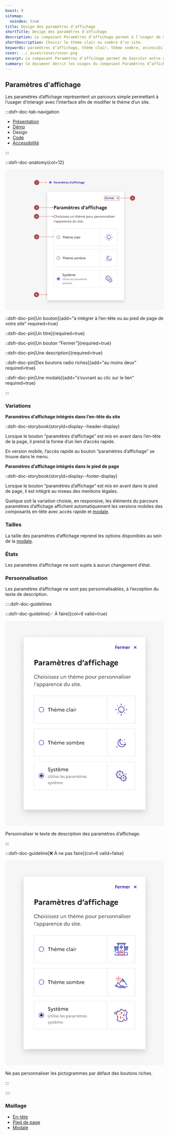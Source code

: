 ```yaml
---
boost: 0
sitemap:
  noindex: true
title: Design des paramètres d'affichage
shortTitle: Design des paramètres d'affichage
description: Le composant Paramètres d’affichage permet à l’usager de modifier le thème visuel d’un site entre mode clair et mode sombre.
shortDescription: Choisir le thème clair ou sombre d’un site.
keywords: paramètres d’affichage, thème clair, thème sombre, accessibilité, modale, interface, design system, expérience utilisateur, header, footer
cover: ../_asset/cover/cover.png
excerpt: Le composant Paramètres d’affichage permet de basculer entre un thème clair ou sombre. Il s’intègre dans l’en-tête ou le pied de page et s’utilise via une modale dédiée.
summary: Ce document décrit les usages du composant Paramètres d’affichage, qui offre à l’usager le choix entre un thème clair ou sombre pour améliorer son confort de navigation. Il précise où et comment intégrer ce composant, les comportements attendus lors de l’ouverture de la modale et la gestion de l’arrière-plan. Le changement de thème s’opère instantanément, sans validation supplémentaire. Ce guide s’adresse aux concepteurs souhaitant offrir une personnalisation simple et accessible de l’interface.
---
```


## Paramètres d'affichage

Les paramètres d’affichage représentent un parcours simple permettant à l’usager d’interagir avec l’interface afin de modifier le thème d’un site.

:::dsfr-doc-tab-navigation

- [Présentation](../index.md)
- [Démo](../demo/index.md)
- Design
- [Code](../code/index.md)
- [Accessibilité](../accessibility/index.md)

:::

:::dsfr-doc-anatomy{col=12}

![Anatomie des paramètres d'affichage](../_asset/anatomy/anatomy-1.png)

::dsfr-doc-pin[Un bouton]{add="à intégrer à l’en-tête ou au pied de page de votre site" required=true}

::dsfr-doc-pin[Un titre]{required=true}

::dsfr-doc-pin[Un bouton “Fermer”]{required=true}

::dsfr-doc-pin[Une description]{required=true}

::dsfr-doc-pin[Des boutons radio riches]{add="au moins deux" required=true}

::dsfr-doc-pin[Une modale]{add="s’ouvrant au clic sur le lien" required=true}

:::

### Variations

**Paramètres d’affichage intégrés dans l’en-tête du site**

::dsfr-doc-storybook{storyId=display--header-display}

Lorsque le bouton “paramètres d’affichage” est mis en avant dans l’en-tête de la page, il prend la forme d’un lien d’accès rapide.

En version mobile, l’accès rapide au bouton “paramètres d’affichage” se trouve dans le menu.

**Paramètres d’affichage intégrés dans le pied de page**

::dsfr-doc-storybook{storyId=display--footer-display}

Lorsque le bouton “paramètres d’affichage” est mis en avant dans le pied de page, il est intégré au niveau des mentions légales.

Quelque soit la variation choisie, en responsive, les éléments du parcours paramètres d’affichage affichent automatiquement les versions mobiles des composants en-tête avec accès rapide et [modale](../../../../modal/_part/doc/index.md).

### Tailles

La taille des paramètres d’affichage reprend les options disponibles au sein de la [modale](../../../../modal/_part/doc/index.md).

### États

Les paramètres d’affichage ne sont sujets à aucun changement d’état.

### Personnalisation

Les paramètres d’affichage ne sont pas personnalisables, à l’exception du texte de description.

::::dsfr-doc-guidelines

:::dsfr-doc-guideline[✅ À faire]{col=6 valid=true}

![](../_asset/custom/do-1.png)

Personnaliser le texte de description des paramètres d’affichage.

:::

:::dsfr-doc-guideline[❌ À ne pas faire]{col=6 valid=false}

![](../_asset/custom/dont-1.png)

Ne pas personnaliser les pictogrammes par défaut des boutons riches.

:::

::::

### Maillage

- [En-tête](../../../../header/_part/doc/index.md)
- [Pied de page](../../../../footer/_part/doc/index.md)
- [Modale](../../../../modal/_part/doc/index.md)
